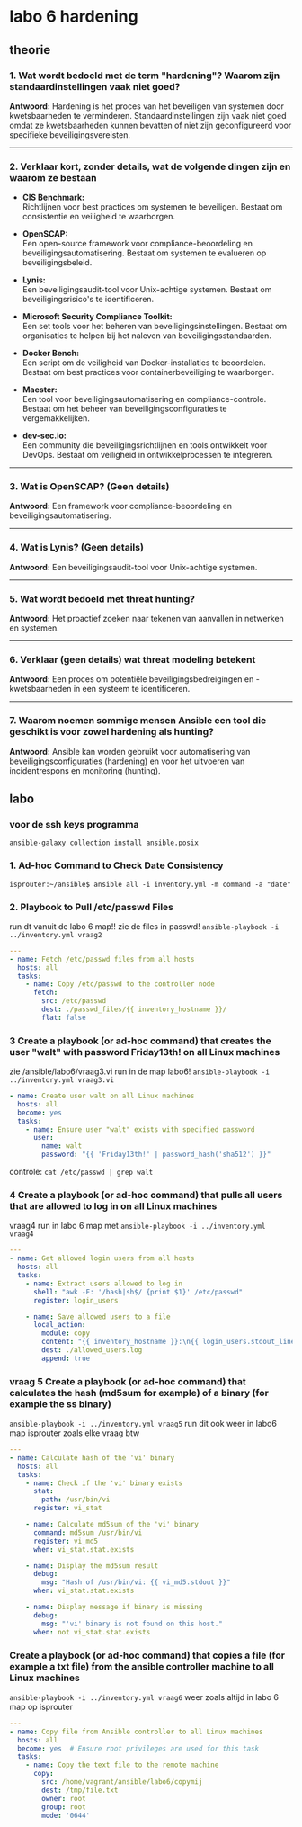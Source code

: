 # labo 6 hardening

## theorie

### 1. Wat wordt bedoeld met de term "hardening"? Waarom zijn standaardinstellingen vaak niet goed?  

**Antwoord:** Hardening is het proces van het beveiligen van systemen door kwetsbaarheden te verminderen. Standaardinstellingen zijn vaak niet goed omdat ze kwetsbaarheden kunnen bevatten of niet zijn geconfigureerd voor specifieke beveiligingsvereisten.

---

### 2. Verklaar kort, zonder details, wat de volgende dingen zijn en waarom ze bestaan

- **CIS Benchmark:**  
  Richtlijnen voor best practices om systemen te beveiligen. Bestaat om consistentie en veiligheid te waarborgen.
  
- **OpenSCAP:**  
  Een open-source framework voor compliance-beoordeling en beveiligingsautomatisering. Bestaat om systemen te evalueren op beveiligingsbeleid.
  
- **Lynis:**  
  Een beveiligingsaudit-tool voor Unix-achtige systemen. Bestaat om beveiligingsrisico's te identificeren.
  
- **Microsoft Security Compliance Toolkit:**  
  Een set tools voor het beheren van beveiligingsinstellingen. Bestaat om organisaties te helpen bij het naleven van beveiligingsstandaarden.
  
- **Docker Bench:**  
  Een script om de veiligheid van Docker-installaties te beoordelen. Bestaat om best practices voor containerbeveiliging te waarborgen.
  
- **Maester:**  
  Een tool voor beveiligingsautomatisering en compliance-controle. Bestaat om het beheer van beveiligingsconfiguraties te vergemakkelijken.
  
- **dev-sec.io:**  
  Een community die beveiligingsrichtlijnen en tools ontwikkelt voor DevOps. Bestaat om veiligheid in ontwikkelprocessen te integreren.

---

### 3. Wat is OpenSCAP? (Geen details)  

**Antwoord:** Een framework voor compliance-beoordeling en beveiligingsautomatisering.

---

### 4. Wat is Lynis? (Geen details)  

**Antwoord:** Een beveiligingsaudit-tool voor Unix-achtige systemen.

---

### 5. Wat wordt bedoeld met threat hunting?  

**Antwoord:** Het proactief zoeken naar tekenen van aanvallen in netwerken en systemen.

---

### 6. Verklaar (geen details) wat threat modeling betekent  

**Antwoord:** Een proces om potentiële beveiligingsbedreigingen en -kwetsbaarheden in een systeem te identificeren.

---

### 7. Waarom noemen sommige mensen Ansible een tool die geschikt is voor zowel hardening als hunting?  

**Antwoord:** Ansible kan worden gebruikt voor automatisering van beveiligingsconfiguraties (hardening) en voor het uitvoeren van incidentrespons en monitoring (hunting).

## labo

### voor de ssh keys programma

`ansible-galaxy collection install ansible.posix`

### 1. Ad-hoc Command to Check Date Consistency

```isprouter:~/ansible$ ansible all -i inventory.yml -m command -a "date"```

### 2.  Playbook to Pull /etc/passwd Files

run dt vanuit de labo 6 map!!
zie de files in passwd!
```ansible-playbook -i ../inventory.yml vraag2```

```yaml
---
- name: Fetch /etc/passwd files from all hosts
  hosts: all
  tasks:
    - name: Copy /etc/passwd to the controller node
      fetch:
        src: /etc/passwd
        dest: ./passwd_files/{{ inventory_hostname }}/
        flat: false
```

### 3 Create a playbook (or ad-hoc command) that creates the user "walt" with password Friday13th! on all Linux machines

zie /ansible/labo6/vraag3.vi
run in de map labo6!
```ansible-playbook -i ../inventory.yml vraag3.vi```

```yaml
- name: Create user walt on all Linux machines
  hosts: all
  become: yes
  tasks:
    - name: Ensure user "walt" exists with specified password
      user:
        name: walt
        password: "{{ 'Friday13th!' | password_hash('sha512') }}"
```

controle:
`cat /etc/passwd | grep walt`

### 4 Create a playbook (or ad-hoc command) that pulls all users that are allowed to log in on all Linux machines

vraag4 run in labo 6 map met
`ansible-playbook -i ../inventory.yml vraag4`

```yaml
---
- name: Get allowed login users from all hosts
  hosts: all
  tasks:
    - name: Extract users allowed to log in
      shell: "awk -F: '/bash|sh$/ {print $1}' /etc/passwd"
      register: login_users

    - name: Save allowed users to a file
      local_action:
        module: copy
        content: "{{ inventory_hostname }}:\n{{ login_users.stdout_lines | join('\n') }}\n\n"
        dest: ./allowed_users.log
        append: true
```

### vraag 5 Create a playbook (or ad-hoc command) that calculates the hash (md5sum for example) of a binary (for example the ss binary)

`ansible-playbook -i ../inventory.yml vraag5`
run dit ook weer in labo6 map isprouter zoals elke vraag btw

```yaml
---
- name: Calculate hash of the 'vi' binary
  hosts: all
  tasks:
    - name: Check if the 'vi' binary exists
      stat:
        path: /usr/bin/vi
      register: vi_stat

    - name: Calculate md5sum of the 'vi' binary
      command: md5sum /usr/bin/vi
      register: vi_md5
      when: vi_stat.stat.exists

    - name: Display the md5sum result
      debug:
        msg: "Hash of /usr/bin/vi: {{ vi_md5.stdout }}"
      when: vi_stat.stat.exists

    - name: Display message if binary is missing
      debug:
        msg: "'vi' binary is not found on this host."
      when: not vi_stat.stat.exists
```

### Create a playbook (or ad-hoc command) that copies a file (for example a txt file) from the ansible controller machine to all Linux machines

`ansible-playbook -i ../inventory.yml vraag6`
weer zoals altijd in labo 6 map op isprouter

```yaml
---
- name: Copy file from Ansible controller to all Linux machines
  hosts: all
  become: yes  # Ensure root privileges are used for this task
  tasks:
    - name: Copy the text file to the remote machine
      copy:
        src: /home/vagrant/ansible/labo6/copymij
        dest: /tmp/file.txt
        owner: root
        group: root
        mode: '0644'

```

